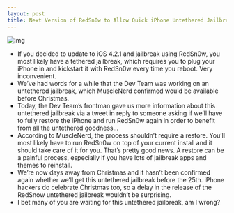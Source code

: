 ```yaml
---
layout: post
title: Next Version of RedSn0w to Allow Quick iPhone Untethered Jailbreak
---
```

![img](http://media.idownloadblog.com/wp-content/uploads/2010/12/RedSn0w-Untethered.png)
* If you decided to update to iOS 4.2.1 and jailbreak using RedSn0w, you most likely have a tethered jailbreak, which requires you to plug your iPhone in and kickstart it with RedSn0w every time you reboot. Very inconvenient.
* We’ve had words for a while that the Dev Team was working on an untethered jailbreak, which MuscleNerd confirmed would be available before Christmas.
* Today, the Dev Team’s frontman gave us more information about this untethered jailbreak via a tweet in reply to someone asking if we’ll have to fully restore the iPhone and run RedSn0w again in order to benefit from all the untethered goodness…
* According to MuscleNerd, the process shouldn’t require a restore. You’ll most likely have to run RedSn0w on top of your current install and it should take care of it for you. That’s pretty good news. A restore can be a painful process, especially if you have lots of jailbreak apps and themes to reinstall.
* We’re now days away from Christmas and it hasn’t been confirmed again whether we’ll get this untethered jailbreak before the 25th. iPhone hackers do celebrate Christmas too, so a delay in the release of the RedSnow untethered jailbreak wouldn’t be surprising.
* I bet many of you are waiting for this untethered jailbreak, am I wrong?

